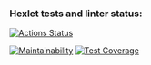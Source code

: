 ### Hexlet tests and linter status:
[![Actions Status](https://github.com/AnastaIz/python-project-50/workflows/hexlet-check/badge.svg)](https://github.com/AnastaIz/python-project-50/actions)

[![Maintainability](https://api.codeclimate.com/v1/badges/8ed7ef494ebeaf32d891/maintainability)](https://codeclimate.com/github/AnastaIz/python-project-50/maintainability) 
[![Test Coverage](https://api.codeclimate.com/v1/badges/8ed7ef494ebeaf32d891/test_coverage)](https://codeclimate.com/github/AnastaIz/python-project-50/test_coverage)